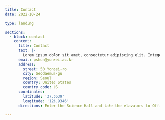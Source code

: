 ```yaml
---
title: Contact
date: 2022-10-24

type: landing

sections:
  - block: contact
    content:
      title: Contact
      text: |-
        Lorem ipsum dolor sit amet, consectetur adipiscing elit. Integer tempus augue non tempor egestas. Proin nisl nunc, dignissim in accumsan dapibus, auctor ullamcorper neque. Quisque at elit felis. Vestibulum ante ipsum primis in faucibus orci luctus et ultrices posuere cubilia curae; Aenean eget elementum odio. Cras interdum eget risus sit amet aliquet. In volutpat, nisl ut fringilla dignissim, arcu nisl suscipit ante, at accumsan sapien nisl eu eros.
      email: pshun@yonsei.ac.kr
      address:
        street: 50 Yonsei-ro
        city: Seodaemun-gu
        region: Seoul
        country: United States
        country_code: US
      coordinates:
        latitude: '37.5639'
        longitude: '126.9346'
      directions: Enter the Science Hall and take the elavators to Office 536B on Floor 5

---
```

